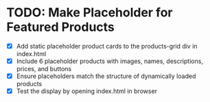 # TODO: Make Placeholder for Featured Products

- [x] Add static placeholder product cards to the products-grid div in index.html
- [x] Include 6 placeholder products with images, names, descriptions, prices, and buttons
- [x] Ensure placeholders match the structure of dynamically loaded products
- [x] Test the display by opening index.html in browser

